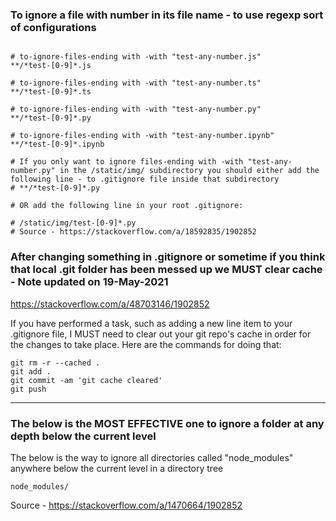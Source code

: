 ### To ignore a file with number in its file name - to use regexp sort of configurations

```

# to-ignore-files-ending with -with "test-any-number.js"
**/*test-[0-9]*.js

# to-ignore-files-ending with -with "test-any-number.ts"
**/*test-[0-9]*.ts

# to-ignore-files-ending with -with "test-any-number.py"
**/*test-[0-9]*.py

# to-ignore-files-ending with -with "test-any-number.ipynb"
**/*test-[0-9]*.ipynb

# If you only want to ignore files-ending with -with "test-any-number.py" in the /static/img/ subdirectory you should either add the following line - to .gitignore file inside that subdirectory
# **/*test-[0-9]*.py

# OR add the following line in your root .gitignore:

# /static/img/test-[0-9]*.py
# Source - https://stackoverflow.com/a/18592835/1902852

```


### After changing something in .gitignore or sometime if you think that local .git folder has been messed up we MUST clear cache - Note updated on 19-May-2021

https://stackoverflow.com/a/48703146/1902852

If you have performed a task, such as adding a new line item to your .gitignore file, I MUST need to clear out your git repo's cache in order for the changes to take place. Here are the commands for doing that:

```
git rm -r --cached .
git add .
git commit -am 'git cache cleared'
git push
```

---

### The below is the MOST EFFECTIVE one to ignore a folder at any depth below the current level

The below is the way to ignore all directories called "node_modules" anywhere below the current level in a directory tree

```
node_modules/
```

Source -  https://stackoverflow.com/a/1470664/1902852

